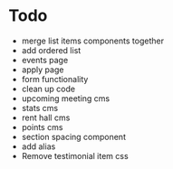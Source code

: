 # Todo

- merge list items components together
- add ordered list
- events page
- apply page
- form functionality
- clean up code
- upcoming meeting cms
- stats cms
- rent hall cms
- points cms
- section spacing component
- add alias
- Remove testimonial item css
